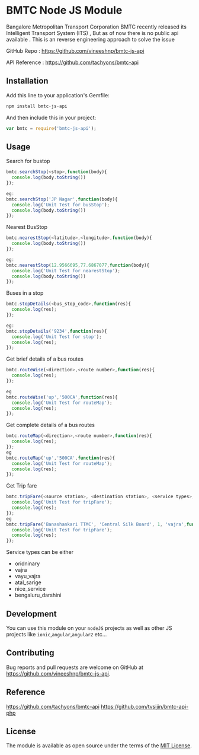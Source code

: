 # BMTC Node JS Module


Bangalore Metropolitan Transport Corporation BMTC recently released its Intelligent Transport System (ITS) , But as of now there is no public api available . This is an reverse engineering approach to solve the issue

GitHub Repo : https://github.com/vineeshnp/bmtc-js-api

API Reference : https://github.com/tachyons/bmtc-api



## Installation

Add this line to your application's Gemfile:

```javascript
npm install bmtc-js-api
```

And then include this in your project:


```javascript
var bmtc = require('bmtc-js-api');
```

## Usage

Search for bustop
```javascript
bmtc.searchStop(<stop>,function(body){
  console.log(body.toString())
});

eg:
bmtc.searchStop('JP Nagar',function(body){
  console.log('Unit Test for busStop');
  console.log(body.toString())
});
```
Nearest BusStop
```javascript
bmtc.nearestStop(<latitude>,<longitude>,function(body){
  console.log(body.toString())
});

eg:
bmtc.nearestStop(12.9566695,77.6867077,function(body){
  console.log('Unit Test for nearestStop');
  console.log(body.toString())
});
```


Buses in a stop
```javascript
bmtc.stopDetails(<bus_stop_code>,function(res){
  console.log(res);
});

eg:
bmtc.stopDetails('9234',function(res){
  console.log('Unit Test for stop');
  console.log(res);
});
```

Get brief details of a bus routes

```javascript
bmtc.routeWise(<direction>,<route number>,function(res){
  console.log(res);
});

eg
bmtc.routeWise('up','500CA',function(res){
  console.log('Unit Test for routeMap');
  console.log(res);
});
```

Get complete details of a bus routes

```javascript
bmtc.routeMap(<direction>,<route number>,function(res){
  console.log(res);
});
eg
bmtc.routeMap('up','500CA',function(res){
  console.log('Unit Test for routeMap');
  console.log(res);
});
```

Get Trip fare

```javascript
bmtc.tripFare(<source station>, <destination station>, <service types>, <number of adults>,function(res){
  console.log('Unit Test for tripFare');
  console.log(res);
});
eg
bmtc.tripFare('Banashankari TTMC', 'Central Silk Board', 1, 'vajra',function(res){
  console.log('Unit Test for tripFare');
  console.log(res);
});
```

Service types can be either
* oridninary
* vajra
* vayu_vajra
* atal_sarige
* nice_service
* bengaluru_darshini

## Development

You can use this module on your `nodeJS` projects as well as other JS projects like `ionic`,`angular`,`angular2` etc...

## Contributing

Bug reports and pull requests are welcome on GitHub at https://github.com/vineeshnp/bmtc-js-api.

## Reference
https://github.com/tachyons/bmtc-api
https://github.com/tvsijin/bmtc-api-php

## License

The module is available as open source under the terms of the [MIT License](http://opensource.org/licenses/MIT).
